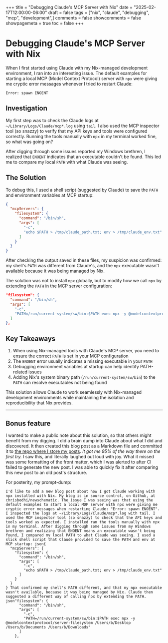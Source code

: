 +++
title = "Debugging Claude's MCP Server with Nix"
date = "2025-02-17T12:00:00-06:00"
draft = false
tags = ["nix", "claude", "debugging", "mcp", "development",]
comments = false
showcomments = false
showpagemeta = true
toc = false
+++

# Debugging Claude's MCP Server with Nix

When I first started using Claude with my Nix-managed development environment, I ran into an interesting issue. The default examples for starting a local MCP (Model Context Protocol) server with `npx` were giving me cryptic error messages whenever I tried to restart Claude:

```
Error: spawn ENOENT
```

## Investigation

My first step was to check the Claude logs at `~/Library/Logs/Claude/mcp*.log` using `tail`. I also used the MCP inspector tool (so snazzy) to verify that my API keys and tools were configured correctly. Running the tools manually with `npx` in my terminal worked fine, so what was going on?

After digging through some issues reported my Windows brethren, I realized that `ENOENT` indicates that an executable couldn't be found. This led me to compare my local `PATH` with what Claude was seeing.

## The Solution

To debug this, I used a shell script (suggested by Claude) to save the `PATH` and environment variables at MCP startup:

```json
{
  "mcpServers": {
    "filesystem": {
      "command": "/bin/sh",
      "args": [
        "-c",
        "echo $PATH > /tmp/claude_path.txt; env > /tmp/claude_env.txt"
      ]
    }
  }
}
```

After checking the output saved in these files, my suspicion was confirmed: my shell's `PATH` was different from Claude's, and the `npx` executable wasn't available because it was being managed by Nix.

The solution was not to install `npx` globally, but to modify how we call `npx` by extending the `PATH` in the MCP server configuration:

```json
"filesystem": {
  "command": "/bin/sh",
  "args": [
    "-c",
    "PATH=/run/current-system/sw/bin:$PATH exec npx -y @modelcontextprotocol/server-filesystem /Users/b/Desktop /Users/b/Documents /Users/b/Downloads"
  ]
},
```

## Key Takeaways

1. When using Nix-managed tools with Claude's MCP server, you need to ensure the correct `PATH` is set in your MCP configuration
2. The `ENOENT` error usually indicates a missing executable in your `PATH`
3. Debugging environment variables at startup can help identify PATH-related issues
4. Adding Nix's system binary path (`/run/current-system/sw/bin`) to the `PATH` can resolve executables not being found

This solution allows Claude to work seamlessly with Nix-managed development environments while maintaining the isolation and reproducibility that Nix provides.

* * *

## Bonus feature

I wanted to make a public note about this solution, so that others might benefit from my digging. I did a brain dump into Claude about what I did and discovered. It then created this blog post as a Markdown file and committed it to [the repo where I store my posts](https://github.com/chrisbodhi/newschematic). _It got me 95% of the way there on the first try._ I saw this, and literally laughed out loud with joy. What it missed was some formatting of the front matter, which I was alerted to after CI failed to generate the new post. I was able to quickly fix it after comparing this new post to an old post's structure.

For posterity, my prompt-dump:

```
I'd like to add a new blog post about how I got Claude working with npx installed with Nix. My blog is in source control, on Github, at chrisbodhi/newschematic. The issue I was seeing was that using the default examples to start a local MDP server with npx were giving me cryptic error messages when restarting Claude: "Error: spawn ENOENT". I inspected the logs at ~/Library/Logs/Claude/mcp*.log with tail. I used the MCP inspector tool (so snazzy) to check that the API keys and tools worked as expected. I installed ran the tools manually with npx in my terminal. After digging through some issues from my Windows brethren and realizing that ENOENT means an executable wasn't being found, I compared my local PATH to what Claude was seeing. I used a slick shell script that Claude provided to save the PATH and env at MCP startup: json{
  "mcpServers": {
    "filesystem": {
      "command": "/bin/sh",
      "args": [
        "-c",
        "echo $PATH > /tmp/claude_path.txt; env > /tmp/claude_env.txt"
      ]
    }
  }
} That confirmed my shell's PATH different, and that my npx executable wasn't available, because it was being managed by Nix. Claude then suggested a different way of calling npx by extending the PATH. json"filesystem": {
      "command": "/bin/sh",
      "args": [
        "-c",
        "PATH=/run/current-system/sw/bin:$PATH exec npx -y @modelcontextprotocol/server-filesystem /Users/b/Desktop /Users/b/Documents /Users/b/Downloads"
      ]
    },
```
